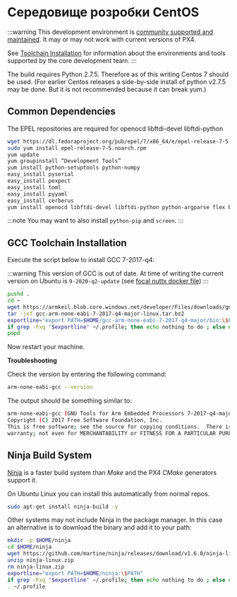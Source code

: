 # Середовище розробки CentOS

:::warning
This development environment is [community supported and maintained](../advanced/community_supported_dev_env.md). It may or may not work with current versions of PX4.

See [Toolchain Installation](../dev_setup/dev_env.md) for information about the environments and tools supported by the core development team.
:::

The build requires Python 2.7.5. Therefore as of this writing Centos 7 should be used. (For earlier Centos releases a side-by-side install of python v2.7.5 may be done. But it is not recommended because it can break yum.)

## Common Dependencies

The EPEL repositories are required for openocd libftdi-devel libftdi-python

```sh
wget https://dl.fedoraproject.org/pub/epel/7/x86_64/e/epel-release-7-5.noarch.rpm
sudo yum install epel-release-7-5.noarch.rpm
yum update
yum groupinstall “Development Tools”
yum install python-setuptools python-numpy
easy_install pyserial
easy_install pexpect
easy_install toml
easy_install pyyaml
easy_install cerberus
yum install openocd libftdi-devel libftdi-python python-argparse flex bison-devel ncurses-devel ncurses-libs autoconf texinfo libtool zlib-devel cmake vim-common
```

:::note
You may want to also install `python-pip` and `screen`.
:::

## GCC Toolchain Installation

<!-- GCC toolchain documentation used for all Linux platforms to build NuttX -->

Execute the script below to install GCC 7-2017-q4:

:::warning
This version of GCC is out of date. At time of writing the current version on Ubuntu is `9-2020-q2-update` (see [focal nuttx docker file](https://github.com/PX4/PX4-containers/blob/master/docker/Dockerfile_nuttx-focal#L28))
:::

```sh
pushd .
cd ~
wget https://armkeil.blob.core.windows.net/developer/Files/downloads/gnu-rm/7-2017q4/gcc-arm-none-eabi-7-2017-q4-major-linux.tar.bz2
tar -jxf gcc-arm-none-eabi-7-2017-q4-major-linux.tar.bz2
exportline="export PATH=$HOME/gcc-arm-none-eabi-7-2017-q4-major/bin:\$PATH"
if grep -Fxq "$exportline" ~/.profile; then echo nothing to do ; else echo $exportline >> ~/.profile; fi
popd
```

Now restart your machine.

**Troubleshooting**

Check the version by entering the following command:

```sh
arm-none-eabi-gcc --version
```

The output should be something similar to:

```sh
arm-none-eabi-gcc (GNU Tools for Arm Embedded Processors 7-2017-q4-major) 7.2.1 20170904 (release) [ARM/embedded-7-branch revision 255204]
Copyright (C) 2017 Free Software Foundation, Inc.
This is free software; see the source for copying conditions.  There is NO
warranty; not even for MERCHANTABILITY or FITNESS FOR A PARTICULAR PURPOSE.
```

<!-- import docs ninja build system -->

## Ninja Build System

[Ninja](https://ninja-build.org/) is a faster build system than _Make_ and the PX4 _CMake_ generators support it.

On Ubuntu Linux you can install this automatically from normal repos.

```sh
sudo apt-get install ninja-build -y
```

Other systems may not include Ninja in the package manager. In this case an alternative is to download the binary and add it to your path:

```sh
mkdir -p $HOME/ninja
cd $HOME/ninja
wget https://github.com/martine/ninja/releases/download/v1.6.0/ninja-linux.zip
unzip ninja-linux.zip
rm ninja-linux.zip
exportline="export PATH=$HOME/ninja:\$PATH"
if grep -Fxq "$exportline" ~/.profile; then echo nothing to do ; else echo $exportline >> ~/.profile; fi
. ~/.profile
```
